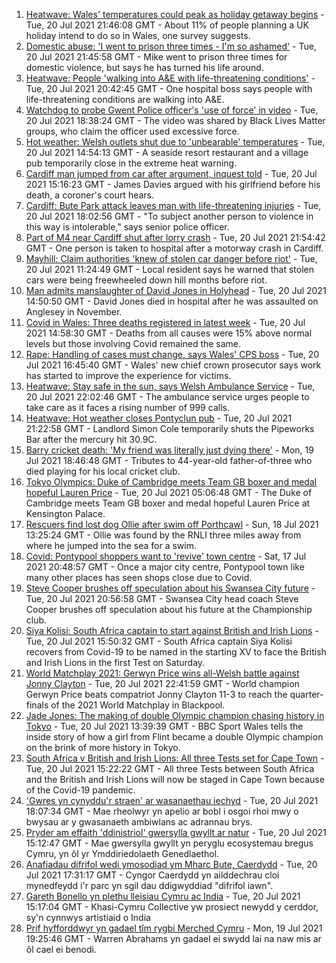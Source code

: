 1. [Heatwave: Wales' temperatures could peak as holiday getaway begins](https://www.bbc.co.uk/news/uk-wales-57892927) - Tue, 20 Jul 2021 21:46:08 GMT - About 11% of people planning a UK holiday intend to do so in Wales, one survey suggests.
2. [Domestic abuse: 'I went to prison three times - I'm so ashamed'](https://www.bbc.co.uk/news/uk-wales-57900940) - Tue, 20 Jul 2021 21:45:58 GMT - Mike went to prison three times for domestic violence, but says he has turned his life around.
3. [Heatwave: People 'walking into A&E with life-threatening conditions'](https://www.bbc.co.uk/news/uk-wales-57907214) - Tue, 20 Jul 2021 20:42:45 GMT - One hospital boss says people with life-threatening conditions are walking into A&E.
4. [Watchdog to probe Gwent Police officer's 'use of force' in video](https://www.bbc.co.uk/news/uk-wales-57896406) - Tue, 20 Jul 2021 18:38:24 GMT - The video was shared by Black Lives Matter groups, who claim the officer used excessive force.
5. [Hot weather: Welsh outlets shut due to 'unbearable' temperatures](https://www.bbc.co.uk/news/uk-wales-57899296) - Tue, 20 Jul 2021 14:54:13 GMT - A seaside resort restaurant and a village pub temporarily close in the extreme heat warning.
6. [Cardiff man jumped from car after argument, inquest told](https://www.bbc.co.uk/news/uk-wales-57906114) - Tue, 20 Jul 2021 15:16:23 GMT - James Davies argued with his girlfriend before his death, a coroner's court hears.
7. [Cardiff: Bute Park attack leaves man with life-threatening injuries](https://www.bbc.co.uk/news/uk-wales-57900310) - Tue, 20 Jul 2021 18:02:56 GMT - "To subject another person to violence in this way is intolerable," says senior police officer.
8. [Part of M4 near Cardiff shut after lorry crash](https://www.bbc.co.uk/news/uk-wales-57903438) - Tue, 20 Jul 2021 21:54:42 GMT - One person is taken to hospital after a motorway crash in Cardiff.
9. [Mayhill: Claim authorities 'knew of stolen car danger before riot'](https://www.bbc.co.uk/news/uk-wales-57895356) - Tue, 20 Jul 2021 11:24:49 GMT - Local resident says he warned that stolen cars were being freewheeled down hill months before riot.
10. [Man admits manslaughter of David Jones in Holyhead](https://www.bbc.co.uk/news/uk-wales-57899295) - Tue, 20 Jul 2021 14:50:50 GMT - David Jones died in hospital after he was assaulted on Anglesey in November.
11. [Covid in Wales: Three deaths registered in latest week](https://www.bbc.co.uk/news/uk-wales-57900599) - Tue, 20 Jul 2021 14:58:30 GMT - Deaths from all causes were 15% above normal levels but those involving Covid remained the same.
12. [Rape: Handling of cases must change, says Wales' CPS boss](https://www.bbc.co.uk/news/uk-wales-57903909) - Tue, 20 Jul 2021 16:45:40 GMT - Wales' new chief crown prosecutor says work has started to improve the experience for victims.
13. [Heatwave: Stay safe in the sun, says Welsh Ambulance Service](https://www.bbc.co.uk/news/uk-wales-57910591) - Tue, 20 Jul 2021 22:02:46 GMT - The ambulance service urges people to take care as it faces a rising number of 999 calls.
14. [Heatwave: Hot weather closes Pontyclun pub](https://www.bbc.co.uk/news/uk-wales-57908735) - Tue, 20 Jul 2021 21:22:58 GMT - Landlord Simon Cole temporarily shuts the Pipeworks Bar after the mercury hit 30.9C.
15. [Barry cricket death: 'My friend was literally just dying there'](https://www.bbc.co.uk/news/uk-wales-57892928) - Mon, 19 Jul 2021 18:46:48 GMT - Tributes to 44-year-old father-of-three who died playing for his local cricket club.
16. [Tokyo Olympics: Duke of Cambridge meets Team GB boxer and medal hopeful Lauren Price](https://www.bbc.co.uk/sport/av/olympics/57876234) - Tue, 20 Jul 2021 05:06:48 GMT - The Duke of Cambridge meets Team GB boxer and medal hopeful Lauren Price at Kensington Palace.
17. [Rescuers find lost dog Ollie after swim off Porthcawl](https://www.bbc.co.uk/news/uk-wales-57880619) - Sun, 18 Jul 2021 13:25:24 GMT - Ollie was found by the RNLI three miles away from where he jumped into the sea for a swim.
18. [Covid: Pontypool shoppers want to 'revive' town centre](https://www.bbc.co.uk/news/uk-wales-57870128) - Sat, 17 Jul 2021 20:48:57 GMT - Once a major city centre, Pontypool town like many other places has seen shops close due to Covid.
19. [Steve Cooper brushes off speculation about his Swansea City future](https://www.bbc.co.uk/sport/football/57909724) - Tue, 20 Jul 2021 20:56:58 GMT - Swansea City head coach Steve Cooper brushes off speculation about his future at the Championship club.
20. [Siya Kolisi: South Africa captain to start against British and Irish Lions](https://www.bbc.co.uk/sport/rugby-union/57881062) - Tue, 20 Jul 2021 15:50:32 GMT - South Africa captain Siya Kolisi recovers from Covid-19 to be named in the starting XV to face the British and Irish Lions in the first Test on Saturday.
21. [World Matchplay 2021: Gerwyn Price wins all-Welsh battle against Jonny Clayton](https://www.bbc.co.uk/sport/darts/57909914) - Tue, 20 Jul 2021 22:41:59 GMT - World champion Gerwyn Price beats compatriot Jonny Clayton 11-3 to reach the quarter-finals of the 2021 World Matchplay in Blackpool.
22. [Jade Jones: The making of double Olympic champion chasing history in Tokyo](https://www.bbc.co.uk/sport/olympics/57899328) - Tue, 20 Jul 2021 13:39:39 GMT - BBC Sport Wales tells the inside story of how a girl from Flint became a double Olympic champion on the brink of more history in Tokyo.
23. [South Africa v British and Irish Lions: All three Tests set for Cape Town](https://www.bbc.co.uk/sport/rugby-union/57905260) - Tue, 20 Jul 2021 15:22:22 GMT - All three Tests between South Africa and the British and Irish Lions will now be staged in Cape Town because of the Covid-19 pandemic.
24. ['Gwres yn cynyddu'r straen' ar wasanaethau iechyd](https://www.bbc.co.uk/newyddion/57902996) - Tue, 20 Jul 2021 18:07:34 GMT - Mae rheolwyr yn apelio ar bobl i osgoi rhoi mwy o bwysau ar y gwasanaeth ambiwlans ac adrannau brys.
25. [Pryder am effaith 'ddinistriol' gwersylla gwyllt ar natur](https://www.bbc.co.uk/newyddion/57905016) - Tue, 20 Jul 2021 15:12:47 GMT - Mae gwersylla gwyllt yn peryglu ecosystemau bregus Cymru, yn ôl yr Ymddiriedolaeth Genedlaethol.
26. [Anafiadau difrifol wedi ymosodiad ym Mharc Bute, Caerdydd](https://www.bbc.co.uk/newyddion/57899874) - Tue, 20 Jul 2021 17:31:17 GMT - Cyngor Caerdydd yn ailddechrau cloi mynedfeydd i'r parc yn sgil dau ddigwyddiad "difrifol iawn".
27. [Gareth Bonello yn plethu lleisiau Cymru ac India](https://www.bbc.co.uk/newyddion/57902854) - Tue, 20 Jul 2021 15:17:04 GMT - Khasi-Cymru Collective yw prosiect newydd y cerddor, sy'n cynnwys artistiaid o India
28. [Prif hyfforddwyr yn gadael tîm rygbi Merched Cymru](https://www.bbc.co.uk/newyddion/57892737) - Mon, 19 Jul 2021 19:25:46 GMT - Warren Abrahams yn gadael ei swydd lai na naw mis ar ôl cael ei benodi.
